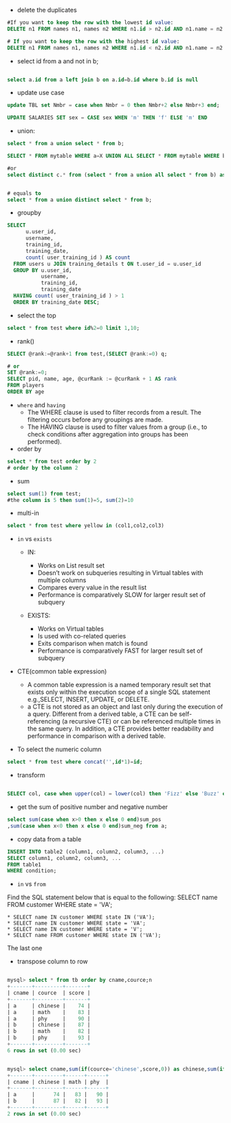 - delete the duplicates
  
```sql
#If you want to keep the row with the lowest id value:
DELETE n1 FROM names n1, names n2 WHERE n1.id > n2.id AND n1.name = n2.name

# If you want to keep the row with the highest id value:
DELETE n1 FROM names n1, names n2 WHERE n1.id < n2.id AND n1.name = n2.name
```

- select id from a and not in  b;
```sql

select a.id from a left join b on a.id=b.id where b.id is null
```
- update use case
```sql
update TBL set Nmbr = case when Nmbr = 0 then Nmbr+2 else Nmbr+3 end;

UPDATE SALARIES SET sex = CASE sex WHEN 'm' THEN 'f' ELSE 'm' END
```
- union:
```sql
select * from a union select * from b;

SELECT * FROM mytable WHERE a=X UNION ALL SELECT * FROM mytable WHERE b=Y AND a!=X

#or 
select distinct c.* from (select * from a union all select * from b) as c;


# equals to 
select * from a union distinct select * from b;
```
- groupby
```sql
SELECT
      u.user_id,
      username,
      training_id,
      training_date,
      count( user_training_id ) AS count
  FROM users u JOIN training_details t ON t.user_id = u.user_id
  GROUP BY u.user_id,
           username,
           training_id,
           training_date
  HAVING count( user_training_id ) > 1
  ORDER BY training_date DESC;

```
- select the top 
```sql
select * from test where id%2=0 limit 1,10;
```
- rank()
```sql
SELECT @rank:=@rank+1 from test,(SELECT @rank:=0) q;

# or 
SET @rank:=0;
SELECT pid, name, age, @curRank := @curRank + 1 AS rank
FROM players
ORDER BY age

```
- `where` and `having`
    - The WHERE clause is used to filter records from a result. The filtering occurs before any groupings are made.
    - The HAVING clause is used to filter values from a group (i.e., to check conditions after aggregation into groups has been performed).
- order by
```sql 
select * from test order by 2
# order by the column 2
```

- sum 
```sql 
select sum(1) from test;
#the column is 5 then sum(1)=5, sum(2)=10

```
- multi-in
```sql
select * from test where yellow in (col1,col2,col3)
```
- `in` vs `exists`
    - IN:

        * Works on List result set
        * Doesn’t work on subqueries resulting in Virtual tables with multiple columns
        * Compares every value in the result list
        * Performance is comparatively SLOW for larger result set of subquery

    - EXISTS:

        * Works on Virtual tables
        * Is used with co-related queries
        * Exits comparison when match is found
        * Performance is comparatively FAST for larger result set of subquery
- CTE(common table expression)
    - A common table expression is a named temporary result set that exists only within the execution scope of a single SQL statement e.g.,SELECT, INSERT, UPDATE, or DELETE.
    - a CTE is not stored as an object and last only during the execution of a query. Different from a derived table, a CTE can be self-referencing (a recursive CTE) or can be referenced multiple times in the same query. In addition, a CTE provides better readability and performance in comparison with a derived table.

- To select the numeric column
```sql
select * from test where concat('',id*1)=id;
```
- transform
```sql 

SELECT col, case when upper(col) = lower(col) then 'Fizz' else 'Buzz' end as FizzBuzz from table;
```

- get the sum of positive number and negative number
```sql
select sum(case when x>0 then x else 0 end)sum_pos
,sum(case when x<0 then x else 0 end)sum_neg from a;
```
- copy data from a table
```sql
INSERT INTO table2 (column1, column2, column3, ...)
SELECT column1, column2, column3, ...
FROM table1
WHERE condition;
```
- `in` vs `from`


Find the SQL statement below that is equal to the following: SELECT name FROM customer WHERE state = 'VA';

    * SELECT name IN customer WHERE state IN ('VA');
    * SELECT name IN customer WHERE state = 'VA';
    * SELECT name IN customer WHERE state = 'V';
    * SELECT name FROM customer WHERE state IN ('VA');
The last one
- transpose column to row
```sql

mysql> select * from tb order by cname,cource;n
+-------+---------+-------+
| cname | cource  | score |
+-------+---------+-------+
| a     | chinese |    74 |
| a     | math    |    83 |
| a     | phy     |    90 |
| b     | chinese |    87 |
| b     | math    |    82 |
| b     | phy     |    93 |
+-------+---------+-------+
6 rows in set (0.00 sec)


mysql> select cname,sum(if(cource='chinese',score,0)) as chinese,sum(if(cource='math',score,0)) as math ,sum(if(cource='phy',score,0)) as phy from tb group by cname;
+-------+---------+------+------+
| cname | chinese | math | phy  |
+-------+---------+------+------+
| a     |      74 |   83 |   90 |
| b     |      87 |   82 |   93 |
+-------+---------+------+------+
2 rows in set (0.00 sec)

```